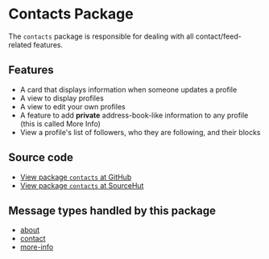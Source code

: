 # Contacts Package

The `contacts` package is responsible for dealing with all contact/feed-related features.

## Features
* A card that displays information when someone updates a profile
* A view to display profiles
* A view to edit your own profiles
* A feature to add **private** address-book-like information to any profile (this is called More Info)
* View a profile's list of followers, who they are following, and their blocks

## Source code
* [View package `contacts` at GitHub](https://github.com/soapdog/patchfox/blob/master/src/packages/contacts) 
* [View package `contacts` at SourceHut](https://git.sr.ht/~soapdog/patchfox/tree/master/item/src/packages/contacts)


## Message types handled by this package

* [about](/message_types/about)
* [contact](/message_types/contact)
* [more-info](/message_types/more-info)
